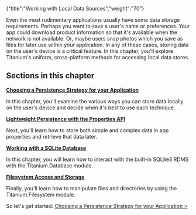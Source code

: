 {"title":"Working with Local Data Sources","weight":"70"}

Even the most rudimentary applications usually have some data storage requirements. Perhaps you want to save a user's name or preferences. Your app could download product information so that it's available when the network is not available. Or, maybe users snap photos which you save as files for later use within your application. In any of these cases, storing data on the user's device is a critical feature. In this chapter, you'll explore Titanium's uniform, cross-platform methods for accessing local data stores.

## Sections in this chapter

**[Choosing a Persistence Strategy for your Application](/docs/appc/Titanium_SDK/Titanium_SDK_How-tos/Working_with_Local_Data_Sources/Choosing_a_Persistence_Strategy_for_Your_Application/)**

In this chapter, you'll examine the various ways you can store data locally on the user's device and decide when it's best to use each technique.

**[Lightweight Persistence with the Properties API](/docs/appc/Titanium_SDK/Titanium_SDK_How-tos/Working_with_Local_Data_Sources/Lightweight_Persistence_with_the_Properties_API/)**

Next, you'll learn how to store both simple and complex data in app properties and retrieve that data later.

**[Working with a SQLite Database](/docs/appc/Titanium_SDK/Titanium_SDK_How-tos/Working_with_Local_Data_Sources/Working_with_a_SQLite_Database/)**

In this chapter, you will learn how to interact with the built-in SQLite3 RDMS with the Titanium.Database module.

**[Filesystem Access and Storage](/docs/appc/Titanium_SDK/Titanium_SDK_How-tos/Working_with_Local_Data_Sources/Filesystem_Access_and_Storage/)**

Finally, you'll learn how to manipulate files and directories by using the Titanium.Filesystem module.

So let's get started: [Choosing a Persistence Strategy for your Application >](/docs/appc/Titanium_SDK/Titanium_SDK_How-tos/Working_with_Local_Data_Sources/Choosing_a_Persistence_Strategy_for_Your_Application/)

